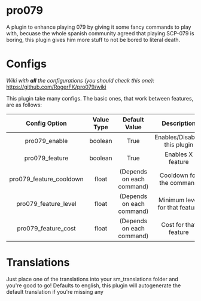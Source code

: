 # pro079
A plugin to enhance playing 079 by giving it some fancy commands to play with, becuase the whole spanish community agreed that playing SCP-079 is boring, this plugin gives him more stuff to not be bored to literal death.

# Configs

*Wiki with **all** the configurations (you should check this one):* https://github.com/RogerFK/pro079/wiki

This plugin take many configs. The basic ones, that work between features, are as follows:

| Config Option | Value Type | Default Value | Description |
|:-----------------------:|:----------:|:-------------------------:|:------------------------------:|
| pro079_enable | boolean | True | Enables/Disables this plugin |
| pro079_feature | boolean | True | Enables X feature |
| pro079_feature_cooldown | float | (Depends on each command) | Cooldown for the command |
| pro079_feature_level | float | (Depends on each command) | Minimum level for that feature |
| pro079_feature_cost | float | (Depends on each command) | Cost for that feature |

# Translations
Just place one of the translations into your sm_translations folder and you're good to go! Defaults to english, this plugin will autogenerate the default translation if you're missing any
